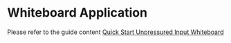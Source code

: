 # Whiteboard Application

Please refer to the guide content [Quick Start Unpressured Input Whiteboard](/getting-started/quick-start.md)